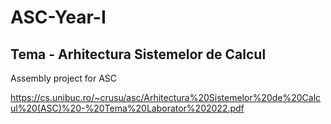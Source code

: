 # ASC-Year-I

## Tema - Arhitectura Sistemelor de Calcul 
Assembly project for ASC

https://cs.unibuc.ro/~crusu/asc/Arhitectura%20Sistemelor%20de%20Calcul%20(ASC)%20-%20Tema%20Laborator%202022.pdf

